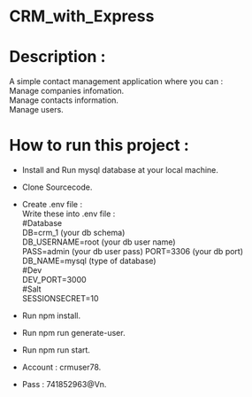 # CRM_with_Express

# Description :
A simple contact management application where you can : \
Manage companies infomation. \
Manage contacts information. \
Manage users.

# How to run this project :
- Install and Run mysql database at your local machine.

- Clone Sourcecode.

- Create .env file : \
Write these into .env file : \
#Database \
DB=crm_1 (your db schema) \
DB_USERNAME=root (your db user name) \
PASS=admin (your db user pass)
PORT=3306 (your db port) \
DB_NAME=mysql (type of database) \
#Dev \
DEV_PORT=3000 \
#Salt \
SESSIONSECRET=10 

- Run npm install.
- Run npm run generate-user.
- Run npm run start.

- Account : crmuser78.
- Pass : 741852963@Vn.
